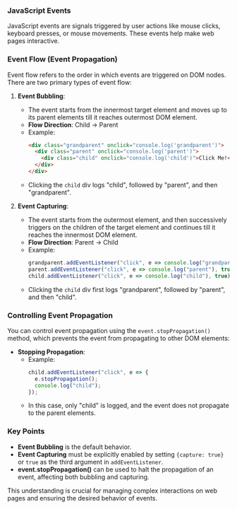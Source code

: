 ### JavaScript Events
JavaScript events are signals triggered by user actions like mouse clicks, keyboard presses, or mouse movements. These events help make web pages interactive.

### Event Flow (Event Propagation)
Event flow refers to the order in which events are triggered on DOM nodes. There are two primary types of event flow:

1. **Event Bubbling**: 
   - The event starts from the innermost target element and moves up to its parent elements till it reaches outermost DOM element.
   - **Flow Direction**: Child → Parent
   - Example:
     ```html
     <div class="grandparent" onclick="console.log('grandparent')">
       <div class="parent" onclick="console.log('parent')">
         <div class="child" onclick="console.log('child')">Click Me!</div>
       </div>
     </div>
     ```
   - Clicking the `child` div logs "child", followed by "parent", and then "grandparent".

2. **Event Capturing**:
   - The event starts from the outermost element, and then successively triggers on the children of the target element and continues till it reaches the innermost DOM element.
   - **Flow Direction**: Parent → Child
   - Example:
     ```javascript
     grandparent.addEventListener("click", e => console.log("grandparent"), true);
     parent.addEventListener("click", e => console.log("parent"), true);
     child.addEventListener("click", e => console.log("child"), true);
     ```
   - Clicking the `child` div first logs "grandparent", followed by "parent", and then "child".

### Controlling Event Propagation
You can control event propagation using the `event.stopPropagation()` method, which prevents the event from propagating to other DOM elements:

- **Stopping Propagation**: 
  - Example:
    ```javascript
    child.addEventListener("click", e => {
      e.stopPropagation();
      console.log("child");
    });
    ```
  - In this case, only "child" is logged, and the event does not propagate to the parent elements.

### Key Points
- **Event Bubbling** is the default behavior.
- **Event Capturing** must be explicitly enabled by setting `{capture: true}` or `true` as the third argument in `addEventListener`.
- **event.stopPropagation()** can be used to halt the propagation of an event, affecting both bubbling and capturing.

This understanding is crucial for managing complex interactions on web pages and ensuring the desired behavior of events.